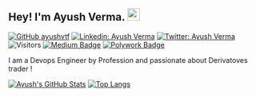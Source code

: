 ## Hey! I'm Ayush Verma. <img src="https://media.giphy.com/media/hvRJCLFzcasrR4ia7z/giphy.gif" width="25px">

[![GitHub ayushvtf](https://img.shields.io/github/followers/ayushvtf?label=follow&style=social)](https://github.com/ayushvtf)
[![Linkedin: Ayush Verma](https://img.shields.io/badge/-Ayush%20Verma-blue?style=flat-square&logo=Linkedin&logoColor=white&link=https://www.linkedin.com/in/verma-Ayush/)](https://www.linkedin.com/in/verma-Ayush/)
[![Twitter: Ayush Verma](https://img.shields.io/twitter/follow/Ayushverma_?style=social)](https://twitter.com/Ayushverma_)
![Visitors](https://visitor-badge.glitch.me/badge?page_id=ayushvtf&left_color=gray&right_color=blue)
[![Medium Badge](https://img.shields.io/badge/-@Ayush%20Verma-black?style=flat-square&labelColor=000000&logo=Medium&link=https://medium.com/@Ayush-verma)](https://medium.com/@Ayush-verma)
[![Polywork Badge](https://img.shields.io/badge/-Ayushverma-orange?style=flat-square&logo=polywork&logoColor=black&link=http://polywork.com/Ayushverma)](http://polywork.com/Ayushverma)
  
I am a Devops Engineer by Profession and passionate about Derivatoves trader !

[![Ayush's GitHub Stats](https://github-readme-stats.vercel.app/api?username=ayushvtf&hide=issues&count_private=true&show_icons=true&theme=calm)](https://github.com/ayushvtf/github-readme-stats)
[![Top Langs](https://github-readme-stats.vercel.app/api/top-langs/?username=ayushvtf&layout=compact&theme=calm)](https://github.com/ayushvtf/github-readme-stats)




<!--
**ayushvtf/ayushvtf** is a ✨ _special_ ✨ repository because its `README.md` (this file) appears on your GitHub profile.

Here are some ideas to get you started:

- 🔭 I’m currently working on ...
- 🌱 I’m currently learning ...
- 👯 I’m looking to collaborate on ...
- 🤔 I’m looking for help with ...
- 💬 Ask me about ...
- 📫 How to reach me: ...
- 😄 Pronouns: ...
- ⚡ Fun fact: ...
-->
